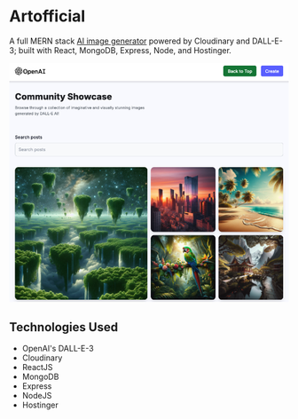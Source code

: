 # Artofficial
A full MERN stack [AI image generator](https://www.artofficial.fun/) powered by Cloudinary and DALL-E-3; built with React, MongoDB, Express, Node, and Hostinger.

![banner_image](/client/src/assets/artofficial.jpg)

## Technologies Used
* OpenAI's DALL-E-3
* Cloudinary
* ReactJS
* MongoDB
* Express
* NodeJS
* Hostinger